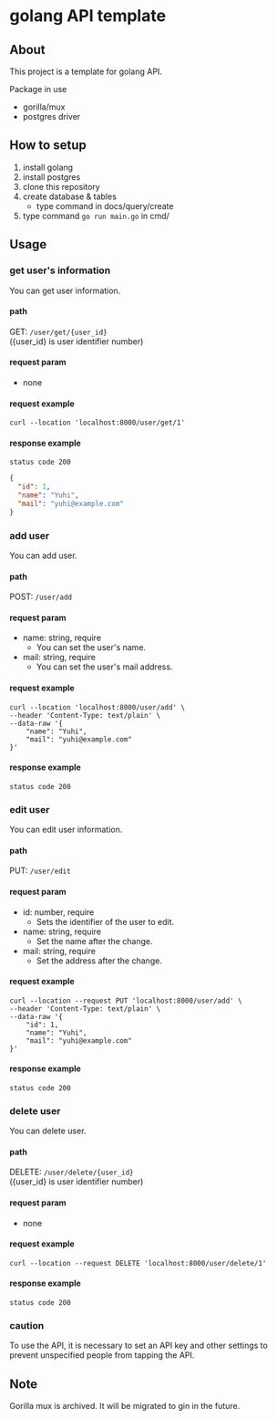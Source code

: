 # golang API template

## About

This project is a template for golang API.

Package in use

- gorilla/mux
- postgres driver

## How to setup

1. install golang
1. install postgres
1. clone this repository
1. create database & tables
   - type command in docs/query/create
1. type command `go run main.go` in cmd/

## Usage

### get user's information

You can get user information.

#### path

GET: `/user/get/{user_id}`  
({user_id} is user identifier number)

#### request param

- none

#### request example

```
curl --location 'localhost:8000/user/get/1'
```

#### response example

`status code 200`

```json
{
  "id": 1,
  "name": "Yuhi",
  "mail": "yuhi@example.com"
}
```

### add user

You can add user.

#### path

POST: `/user/add`

#### request param

- name: string, require
  - You can set the user's name.
- mail: string, require
  - You can set the user's mail address.

#### request example

```
curl --location 'localhost:8000/user/add' \
--header 'Content-Type: text/plain' \
--data-raw '{
    "name": "Yuhi",
    "mail": "yuhi@example.com"
}'
```

#### response example

`status code 200`

### edit user

You can edit user information.

#### path

PUT: `/user/edit`

#### request param

- id: number, require
  - Sets the identifier of the user to edit.
- name: string, require
  - Set the name after the change.
- mail: string, require
  - Set the address after the change.

#### request example

```
curl --location --request PUT 'localhost:8000/user/add' \
--header 'Content-Type: text/plain' \
--data-raw '{
    "id": 1,
    "name": "Yuhi",
    "mail": "yuhi@example.com"
}'
```

#### response example

`status code 200`

### delete user

You can delete user.

#### path

DELETE: `/user/delete/{user_id}`  
({user_id} is user identifier number)

#### request param

- none

#### request example

```
curl --location --request DELETE 'localhost:8000/user/delete/1'
```

#### response example

`status code 200`

### caution

To use the API, it is necessary to set an API key and other settings to prevent unspecified people from tapping the API.

## Note

Gorilla mux is archived. It will be migrated to gin in the future.
